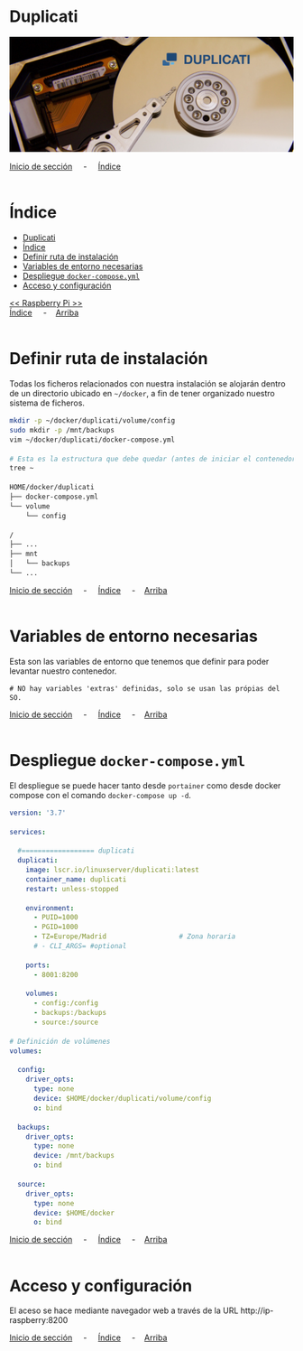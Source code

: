 # Duplicati

![Header](../../img/ima-raspberrypi-servicios-duplicati-header-01.jpg)


[Inicio de sección](#duplicati) &nbsp; &nbsp; - &nbsp; &nbsp; [Índice](#índice)
<br><br>

# Índice
- [Duplicati](#duplicati)
- [Índice](#índice)
- [Definir ruta de instalación](#definir-ruta-de-instalación)
- [Variables de entorno necesarias](#variables-de-entorno-necesarias)
- [Despliegue `docker-compose.yml`](#despliegue-docker-composeyml)
- [Acceso y configuración](#acceso-y-configuración)

[<< Raspberry Pi >>](../raspberrypi.md)<br>
[Índice](#índice) &nbsp; &nbsp; - &nbsp; &nbsp;[Arriba](#duplicati)
<br><br>

# Definir ruta de instalación
Todas los ficheros relacionados con nuestra instalación se alojarán dentro de un directorio ubicado en `~/docker`, a fin de tener organizado nuestro sistema de ficheros.

```bash
mkdir -p ~/docker/duplicati/volume/config
sudo mkdir -p /mnt/backups
vim ~/docker/duplicati/docker-compose.yml

# Esta es la estructura que debe quedar (antes de iniciar el contenedor)
tree ~

HOME/docker/duplicati
├── docker-compose.yml
└── volume
    └── config

/
├── ...
├── mnt
│   └── backups
└── ...
```

[Inicio de sección](#definir-ruta-de-instalación) &nbsp; &nbsp; - &nbsp; &nbsp; [Índice](#índice) &nbsp; &nbsp; - &nbsp; &nbsp;[Arriba](#duplicati)
<br><br>

# Variables de entorno necesarias
Esta son las variables de entorno que tenemos que definir para poder levantar nuestro contenedor.

```.env
# NO hay variables 'extras' definidas, solo se usan las própias del SO.
```

[Inicio de sección](#variables-de-entorno-necesarias) &nbsp; &nbsp; - &nbsp; &nbsp; [Índice](#índice) &nbsp; &nbsp; - &nbsp; &nbsp;[Arriba](#duplicati)
<br><br>

# Despliegue `docker-compose.yml`
El despliegue se puede hacer tanto desde `portainer` como desde docker compose con el comando `docker-compose up -d`.

```yaml
version: '3.7'

services:

  #================== duplicati
  duplicati:
    image: lscr.io/linuxserver/duplicati:latest
    container_name: duplicati
    restart: unless-stopped

    environment:
      - PUID=1000
      - PGID=1000
      - TZ=Europe/Madrid                  # Zona horaria
      # - CLI_ARGS= #optional

    ports:
      - 8001:8200

    volumes:
      - config:/config
      - backups:/backups
      - source:/source

# Definición de volúmenes
volumes:

  config:
    driver_opts:
      type: none
      device: $HOME/docker/duplicati/volume/config
      o: bind
      
  backups: 
    driver_opts:
      type: none
      device: /mnt/backups 
      o: bind
      
  source: 
    driver_opts:
      type: none
      device: $HOME/docker
      o: bind
```

[Inicio de sección](#despliegue-docker-composeyml) &nbsp; &nbsp; - &nbsp; &nbsp; [Índice](#índice) &nbsp; &nbsp; - &nbsp; &nbsp;[Arriba](#duplicati)
<br><br>

# Acceso y configuración
El aceso se hace mediante navegador web a través de la URL http://ip-raspberry:8200

[Inicio de sección](#acceso) &nbsp; &nbsp; - &nbsp; &nbsp; [Índice](#acceso-y-configuración) &nbsp; &nbsp; - &nbsp; &nbsp;[Arriba](#duplicati)
<br><br>